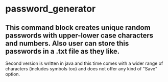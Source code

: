 # password_generator
This command block creates unique random passwords with upper-lower case characters and numbers. Also user can store this passwords in a .txt file as they like.
-----------
Second version is written in java and this time comes with a wider range of characters (includes symbols too) and does not offer any kind of "Save" option.
